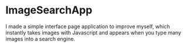 # ImageSearchApp
I made a simple interface page application to improve myself, which instantly takes images with Javascript and appears when you type many images into a search engine.
